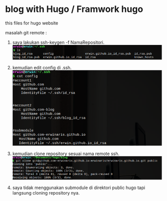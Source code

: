 # blog with Hugo / Framwork hugo

this files for hugo website

masalah git remote : 

1. saya lakukan ssh-keygen -f NamaRepositori.
    ![ssh-keygen](/uploads/1.png)

2. kemudian edit config di .ssh.
    ![edit config](/uploads/2.png)

3. kemudian clone repository sesuai nama remote ssh. 
    ![clone](/uploads/3.png)

4. saya tidak menggunakan submodule di direktori public hugo tapi langsung cloning repository nya.
